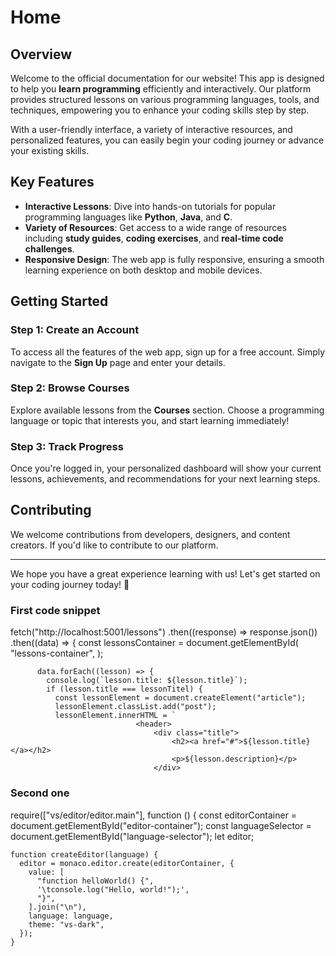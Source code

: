 # Home

## Overview

Welcome to the official documentation for our website! This app is designed to
help you **learn programming** efficiently and interactively. Our platform
provides structured lessons on various programming languages, tools, and
techniques, empowering you to enhance your coding skills step by step.

With a user-friendly interface, a variety of interactive resources, and
personalized features, you can easily begin your coding journey or advance your
existing skills.

## Key Features

- **Interactive Lessons**: Dive into hands-on tutorials for popular programming
  languages like **Python**, **Java**, and **C**.
- **Variety of Resources**: Get access to a wide range of resources including
  **study guides**, **coding exercises**, and **real-time code challenges**.
- **Responsive Design**: The web app is fully responsive, ensuring a smooth
  learning experience on both desktop and mobile devices.

## Getting Started

### Step 1: Create an Account

To access all the features of the web app, sign up for a free account. Simply
navigate to the **Sign Up** page and enter your details.

### Step 2: Browse Courses

Explore available lessons from the **Courses** section. Choose a programming
language or topic that interests you, and start learning immediately!

### Step 3: Track Progress

Once you're logged in, your personalized dashboard will show your current
lessons, achievements, and recommendations for your next learning steps.

## Contributing

We welcome contributions from developers, designers, and content creators. If
you'd like to contribute to our platform.

---

We hope you have a great experience learning with us! Let's get started on your
coding journey today! 🚀

### First code snippet 
fetch("http://localhost:5001/lessons")
        .then((response) => response.json())
        .then((data) => {
          const lessonsContainer = document.getElementById(
            "lessons-container",
          );

          data.forEach((lesson) => {
            console.log(`lesson.title: ${lesson.title}`);
            if (lesson.title === lessonTitel) {
              const lessonElement = document.createElement("article");
              lessonElement.classList.add("post");
              lessonElement.innerHTML = `
                                <header>
                                    <div class="title">
                                        <h2><a href="#">${lesson.title}</a></h2>
                                        <p>${lesson.description}</p>
                                    </div>

### Second one
require(["vs/editor/editor.main"], function () {
    const editorContainer = document.getElementById("editor-container");
    const languageSelector = document.getElementById("language-selector");
    let editor;

    function createEditor(language) {
      editor = monaco.editor.create(editorContainer, {
        value: [
          "function helloWorld() {",
          '\tconsole.log("Hello, world!");',
          "}",
        ].join("\n"),
        language: language,
        theme: "vs-dark",
      });
    }